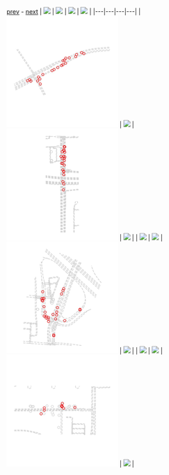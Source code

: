 
[prev](gal_4.md) - [next](gal_6.md)
| [![](../thumb/uncompressed_scenario_training_training.tfrecord-00059-of-01000.gif)](../vid/uncompressed_scenario_training_training.tfrecord-00059-of-01000.gif)  | [![](../thumb/uncompressed_scenario_training_training.tfrecord-00261-of-01000.gif)](../vid/uncompressed_scenario_training_training.tfrecord-00261-of-01000.gif)  | [![](../thumb/uncompressed_scenario_training_training.tfrecord-00249-of-01000.gif)](../vid/uncompressed_scenario_training_training.tfrecord-00249-of-01000.gif)  | [![](../thumb/uncompressed_scenario_training_training.tfrecord-00018-of-01000.gif)](../vid/uncompressed_scenario_training_training.tfrecord-00018-of-01000.gif)  |
|---|---|---|---|
| [![](../thumb/uncompressed_scenario_training_training.tfrecord-00330-of-01000.gif)](../vid/uncompressed_scenario_training_training.tfrecord-00330-of-01000.gif)  | [![](../thumb/uncompressed_scenario_training_training.tfrecord-00248-of-01000.gif)](../vid/uncompressed_scenario_training_training.tfrecord-00248-of-01000.gif)  | [![](../thumb/uncompressed_scenario_training_training.tfrecord-00304-of-01000.gif)](../vid/uncompressed_scenario_training_training.tfrecord-00304-of-01000.gif)  | [![](../thumb/uncompressed_scenario_training_training.tfrecord-00241-of-01000.gif)](../vid/uncompressed_scenario_training_training.tfrecord-00241-of-01000.gif)  |
| [![](../thumb/uncompressed_scenario_training_training.tfrecord-00244-of-01000.gif)](../vid/uncompressed_scenario_training_training.tfrecord-00244-of-01000.gif)  | [![](../thumb/uncompressed_scenario_training_training.tfrecord-00001-of-01000.gif)](../vid/uncompressed_scenario_training_training.tfrecord-00001-of-01000.gif)  | [![](../thumb/uncompressed_scenario_training_training.tfrecord-00334-of-01000.gif)](../vid/uncompressed_scenario_training_training.tfrecord-00334-of-01000.gif)  | [![](../thumb/uncompressed_scenario_training_training.tfrecord-00025-of-01000.gif)](../vid/uncompressed_scenario_training_training.tfrecord-00025-of-01000.gif)  |
| [![](../thumb/uncompressed_scenario_training_training.tfrecord-00256-of-01000.gif)](../vid/uncompressed_scenario_training_training.tfrecord-00256-of-01000.gif)  | [![](../thumb/uncompressed_scenario_training_training.tfrecord-00024-of-01000.gif)](../vid/uncompressed_scenario_training_training.tfrecord-00024-of-01000.gif)  | [![](../thumb/uncompressed_scenario_training_training.tfrecord-00362-of-01000.gif)](../vid/uncompressed_scenario_training_training.tfrecord-00362-of-01000.gif)  | [![](../thumb/uncompressed_scenario_training_training.tfrecord-00022-of-01000.gif)](../vid/uncompressed_scenario_training_training.tfrecord-00022-of-01000.gif)  |
